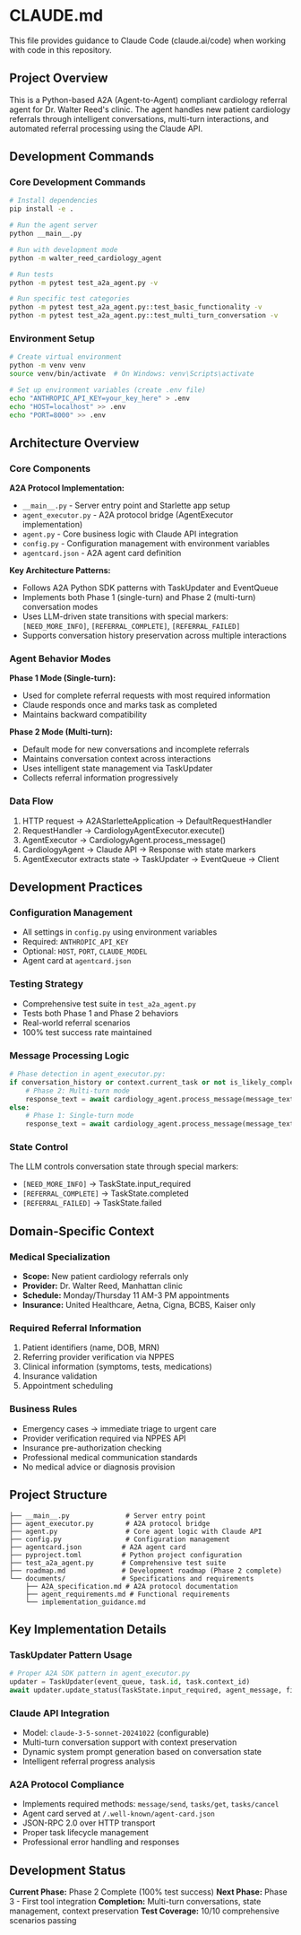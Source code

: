 # CLAUDE.md

This file provides guidance to Claude Code (claude.ai/code) when working with code in this repository.

## Project Overview

This is a Python-based A2A (Agent-to-Agent) compliant cardiology referral agent for Dr. Walter Reed's clinic. The agent handles new patient cardiology referrals through intelligent conversations, multi-turn interactions, and automated referral processing using the Claude API.

## Development Commands

### Core Development Commands
```bash
# Install dependencies
pip install -e .

# Run the agent server
python __main__.py

# Run with development mode
python -m walter_reed_cardiology_agent

# Run tests
python -m pytest test_a2a_agent.py -v

# Run specific test categories
python -m pytest test_a2a_agent.py::test_basic_functionality -v
python -m pytest test_a2a_agent.py::test_multi_turn_conversation -v
```

### Environment Setup
```bash
# Create virtual environment
python -m venv venv
source venv/bin/activate  # On Windows: venv\Scripts\activate

# Set up environment variables (create .env file)
echo "ANTHROPIC_API_KEY=your_key_here" > .env
echo "HOST=localhost" >> .env
echo "PORT=8000" >> .env
```

## Architecture Overview

### Core Components

**A2A Protocol Implementation:**
- `__main__.py` - Server entry point and Starlette app setup
- `agent_executor.py` - A2A protocol bridge (AgentExecutor implementation)
- `agent.py` - Core business logic with Claude API integration
- `config.py` - Configuration management with environment variables
- `agentcard.json` - A2A agent card definition

**Key Architecture Patterns:**
- Follows A2A Python SDK patterns with TaskUpdater and EventQueue
- Implements both Phase 1 (single-turn) and Phase 2 (multi-turn) conversation modes
- Uses LLM-driven state transitions with special markers: `[NEED_MORE_INFO]`, `[REFERRAL_COMPLETE]`, `[REFERRAL_FAILED]`
- Supports conversation history preservation across multiple interactions

### Agent Behavior Modes

**Phase 1 Mode (Single-turn):**
- Used for complete referral requests with most required information
- Claude responds once and marks task as completed
- Maintains backward compatibility

**Phase 2 Mode (Multi-turn):**
- Default mode for new conversations and incomplete referrals
- Maintains conversation context across interactions
- Uses intelligent state management via TaskUpdater
- Collects referral information progressively

### Data Flow

1. HTTP request → A2AStarletteApplication → DefaultRequestHandler
2. RequestHandler → CardiologyAgentExecutor.execute()
3. AgentExecutor → CardiologyAgent.process_message()
4. CardiologyAgent → Claude API → Response with state markers
5. AgentExecutor extracts state → TaskUpdater → EventQueue → Client

## Development Practices

### Configuration Management
- All settings in `config.py` using environment variables
- Required: `ANTHROPIC_API_KEY`
- Optional: `HOST`, `PORT`, `CLAUDE_MODEL`
- Agent card at `agentcard.json`

### Testing Strategy
- Comprehensive test suite in `test_a2a_agent.py`
- Tests both Phase 1 and Phase 2 behaviors
- Real-world referral scenarios
- 100% test success rate maintained

### Message Processing Logic
```python
# Phase detection in agent_executor.py:
if conversation_history or context.current_task or not is_likely_complete_referral:
    # Phase 2: Multi-turn mode
    response_text = await cardiology_agent.process_message(message_text, history_to_pass)
else:
    # Phase 1: Single-turn mode  
    response_text = await cardiology_agent.process_message(message_text)
```

### State Control
The LLM controls conversation state through special markers:
- `[NEED_MORE_INFO]` → TaskState.input_required
- `[REFERRAL_COMPLETE]` → TaskState.completed  
- `[REFERRAL_FAILED]` → TaskState.failed

## Domain-Specific Context

### Medical Specialization
- **Scope:** New patient cardiology referrals only
- **Provider:** Dr. Walter Reed, Manhattan clinic
- **Schedule:** Monday/Thursday 11 AM-3 PM appointments
- **Insurance:** United Healthcare, Aetna, Cigna, BCBS, Kaiser only

### Required Referral Information
1. Patient identifiers (name, DOB, MRN)
2. Referring provider verification via NPPES
3. Clinical information (symptoms, tests, medications)
4. Insurance validation
5. Appointment scheduling

### Business Rules
- Emergency cases → immediate triage to urgent care
- Provider verification required via NPPES API
- Insurance pre-authorization checking
- Professional medical communication standards
- No medical advice or diagnosis provision

## Project Structure

```
├── __main__.py              # Server entry point
├── agent_executor.py        # A2A protocol bridge  
├── agent.py                 # Core agent logic with Claude API
├── config.py                # Configuration management
├── agentcard.json          # A2A agent card
├── pyproject.toml          # Python project configuration
├── test_a2a_agent.py       # Comprehensive test suite
├── roadmap.md              # Development roadmap (Phase 2 complete)
└── documents/              # Specifications and requirements
    ├── A2A_specification.md # A2A protocol documentation
    ├── agent_requirements.md # Functional requirements
    └── implementation_guidance.md
```

## Key Implementation Details

### TaskUpdater Pattern Usage
```python
# Proper A2A SDK pattern in agent_executor.py
updater = TaskUpdater(event_queue, task.id, task.context_id)
await updater.update_status(TaskState.input_required, agent_message, final=True)
```

### Claude API Integration
- Model: `claude-3-5-sonnet-20241022` (configurable)
- Multi-turn conversation support with context preservation
- Dynamic system prompt generation based on conversation state
- Intelligent referral progress analysis

### A2A Protocol Compliance
- Implements required methods: `message/send`, `tasks/get`, `tasks/cancel`
- Agent card served at `/.well-known/agent-card.json`
- JSON-RPC 2.0 over HTTP transport
- Proper task lifecycle management
- Professional error handling and responses

## Development Status

**Current Phase:** Phase 2 Complete (100% test success)
**Next Phase:** Phase 3 - First tool integration
**Completion:** Multi-turn conversations, state management, context preservation
**Test Coverage:** 10/10 comprehensive scenarios passing